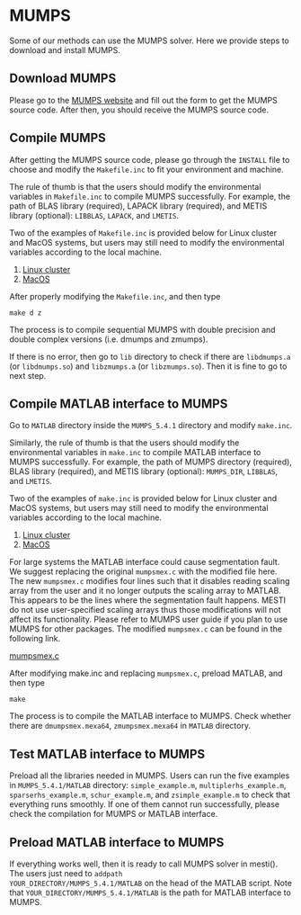 # MUMPS

Some of our methods can use the MUMPS solver. Here we provide steps to download and install MUMPS.

## Download MUMPS
Please go to the [MUMPS website](http://mumps-solver.org/) and fill out the form to get the MUMPS source code. After then, you should receive the MUMPS source code.

## Compile MUMPS
After getting the MUMPS source code, please go through the <code>INSTALL</code> file to choose and modify the <code>Makefile.inc</code> to fit your environment and machine.

The rule of thumb is that the users should modify the environmental variables in <code>Makefile.inc</code> to compile MUMPS successfully. For example, the path of BLAS library (required), LAPACK library (required), and METIS library (optional): <code>LIBBLAS</code>, <code>LAPACK</code>, and <code>LMETIS</code>.

Two of the examples of <code>Makefile.inc</code> is provided below for Linux cluster and MacOS systems, but users may still need to modify the environmental variables according to the local machine.

1. [Linux cluster](./linux/Makefile.inc)
2. [MacOS](./macOS/Makefile.inc)

After properly modifying the <code>Makefile.inc</code>, and then type

<code>make d z</code>

The process is to compile sequential MUMPS with double precision and double complex versions (i.e. dmumps and zmumps). 

If there is no error, then go to <code>lib</code> directory to check if there are  <code>libdmumps.a</code> (or <code>libdmumps.so</code>) and <code>libzmumps.a</code> (or <code>libzmumps.so</code>). Then it is fine to go to next step.

## Compile MATLAB interface to MUMPS

Go to <code>MATLAB</code> directory inside the <code>MUMPS_5.4.1</code> directory and modify <code>make.inc</code>. 

Similarly, the rule of thumb is that the users should modify the environmental variables in <code>make.inc</code> to compile MATLAB interface to MUMPS successfully. For example, the path of MUMPS directory (required), BLAS library (required), and METIS library (optional): <code>MUMPS_DIR</code>, <code>LIBBLAS</code>, and <code>LMETIS</code>.


Two of the examples of <code>make.inc</code> is provided below for Linux cluster and MacOS systems, but users may still need to modify the environmental variables according to the local machine.

1. [Linux cluster](./linux/make.inc)
2. [MacOS](./macOS/make.inc)

For large systems the MATLAB interface could cause segmentation fault. We suggest replacing the original <code>mumpsmex.c</code> with the modified file here. The new <code>mumpsmex.c</code> modifies four lines such that it disables reading scaling array from the user and it no longer outputs the scaling array to MATLAB. This appears to be the lines where the segmentation fault happens. MESTI do not use user-specified scaling arrays thus those modifications will not affect its functionality. Please refer to MUMPS user guide if you plan to use MUMPS for other packages. The modified <code>mumpsmex.c</code> can be found in the following link. 

[mumpsmex.c](mumpsmex.c)

After modifying make.inc and replacing <code>mumpsmex.c</code>, preload MATLAB, and then type

<code>make</code>

The process is to compile the MATLAB interface to MUMPS. Check whether there are <code>dmumpsmex.mexa64</code>, <code>zmumpsmex.mexa64</code> in <code>MATLAB</code> directory.


## Test MATLAB interface to MUMPS
Preload all the libraries needed in MUMPS. Users can run the five examples in <code>MUMPS_5.4.1/MATLAB</code> directory: <code>simple_example.m</code>, <code>multiplerhs_example.m</code>, <code>sparserhs_example.m</code>, <code>schur_example.m</code>, and <code>zsimple_example.m</code> to check that everything runs smoothly. If one of them cannot run successfully, please check the compilation for MUMPS or MATLAB interface.


## Preload MATLAB interface to MUMPS
If everything works well, then it is ready to call MUMPS solver in mesti(). The users just need to <code>addpath YOUR_DIRECTORY/MUMPS_5.4.1/MATLAB</code> on the head of the MATLAB script. Note that <code>YOUR_DIRECTORY/MUMPS_5.4.1/MATLAB</code> is the path for MATLAB interface to MUMPS.
